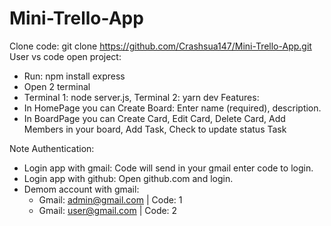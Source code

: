# Mini-Trello-App
Clone code: git clone https://github.com/Crashsua147/Mini-Trello-App.git
User vs code open project:
  - Run: npm install express
  - Open 2 terminal
  - Terminal 1: node server.js, Terminal 2: yarn dev
Features:
  - In HomePage you can Create Board: Enter name (required), description.
  - In BoardPage you can Create Card, Edit Card, Delete Card, Add Members in your board, Add Task, Check to update status Task 

Note Authentication: 
  - Login app with gmail: Code will send in your gmail enter code to login.
  - Login app with github: Open github.com and login.
  - Demom account with gmail:
      + Gmail: admin@gmail.com | Code: 1
      + Gmail: user@gmail.com  | Code: 2
